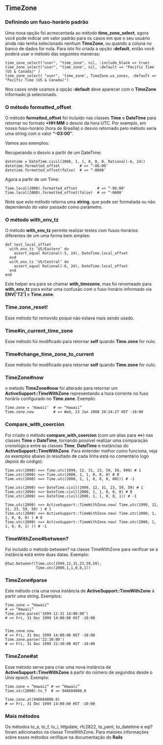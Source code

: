 ## TimeZone

### Definindo um fuso-horário padrão

Uma nova opção foi acrescentada ao método **time\_zone\_select**, agora você pode indicar um valor padrão para os casos em que o seu usuário ainda não tenha selecionado nenhum **TimeZone**, ou quando a coluna no banco de dados for nula. Para isto foi criada a opção **:default**, então você poderá usar o método das seguintes maneiras:

	time_zone_select("user", "time_zone", nil, :include_blank => true) 
	time_zone_select("user", "time_zone", nil, :default => "Pacific Time (US & Canada)" ) 
	time_zone_select( "user", 'time_zone', TimeZone.us_zones, :default => "Pacific Time (US & Canada)")

Nos casos onde usamos a opção **:default** deve aparecer com o **TimeZone** informado já selecionado.


### O método formatted_offset

O método **formatted\_offset** foi incluído nas classes **Time** e **DateTime** para retornar no formato **+HH:MM** o desvio da hora UTC. Por exemplo, em nosso fuso-horário (hora de Brasília) o desvio retornado pelo método seria uma string com o valor **“-03:00″**.

Vamos aos exemplos:

Recuperando o desvio a partir de um DateTime:

	datetime = DateTime.civil(2000, 1, 1, 0, 0, 0, Rational(-6, 24))
	datetime.formatted_offset         # => “-06:00″
	datetime.formatted_offset(false)  # => “-0600″

Agora a partir de um Time:

	Time.local(2000).formatted_offset         # => “-06:00″
	Time.local(2000).formatted_offset(false)  # => “-0600″

Note que este método retorna uma **string**, que pode ser formatada ou não dependendo do valor passado como parâmetro.

### O método with\_env\_tz

O método **with\_env\_tz** permite realizar testes com fusos-horários diferentes de um uma forma bem simples:

	def test_local_offset
	  with_env_tz ‘US/Eastern‘ do
	    assert_equal Rational(-5, 24), DateTime.local_offset
	  end
	  with_env_tz ‘US/Central‘ do
	    assert_equal Rational(-6, 24), DateTime.local_offset
	  end
	end

Este helper era para se chamar **with\_timezone**, mas foi renomeado para **with\_env\_tz** para evitar uma confusão com o fuso-horário informado via **ENV['TZ']** e **Time.zone**.

### Time.zone_reset!

Esse método foi removido poque não estava mais sendo usado.

### Time#in\_current\_time\_zone

Esse método foi modificado para retornar **self** quando **Time.zone** for nulo. 

### Time#change\_time\_zone\_to\_current

Esse método foi modificado para retornar **self** quando **Time.zone** for nulo. 

### TimeZone#now

o método **TimeZone#now** foi alterado para retornar um **ActiveSupport::TimeWithZone** representando a hora corrente no fuso horário configurado no **Time.zone**. Exemplo:

	Time.zone = ‘Hawaii‘  # => “Hawaii”
	Time.zone.now         # => Wed, 23 Jan 2008 20:24:27 HST -10:00
	
	
### Compare\_with\_coercion
	
Foi criado o método **compare\_with\_coercion** (com um alias para <=>) nas classes **Time** e **DateTime**, tornando possível realizar uma comparação cronológica entre as classes **Time**, **DateTime** e instâncias do **ActiveSupport::TimeWithZone**. Para entender melhor como funciona, veja os exemplos abaixo (o resultado de cada linha está no comentário logo depois do código):

	Time.utc(2000) <=> Time.utc(1999, 12, 31, 23, 59, 59, 999) # 1
	Time.utc(2000) <=> Time.utc(2000, 1, 1, 0, 0, 0) # 0
	Time.utc(2000) <=> Time.utc(2000, 1, 1, 0, 0, 0, 001)) # -1

	Time.utc(2000) <=> DateTime.civil(1999, 12, 31, 23, 59, 59) # 1
	Time.utc(2000) <=> DateTime.civil(2000, 1, 1, 0, 0, 0) # 0
	Time.utc(2000) <=> DateTime.civil(2000, 1, 1, 0, 0, 1)) # -1

	Time.utc(2000) <=> ActiveSupport::TimeWithZone.new( Time.utc(1999, 12, 31, 23, 59, 59) ) # 1
	Time.utc(2000) <=> ActiveSupport::TimeWithZone.new( Time.utc(2000, 1, 1, 0, 0, 0) ) # 0
	Time.utc(2000) <=> ActiveSupport::TimeWithZone.new( Time.utc(2000, 1, 1, 0, 0, 1) )) # -1


### TimeWithZone#between?

Foi incluído o método between? na classe TimeWithZone para verificar se a instância está entre duas datas. Exemplo:

	@twz.between?(Time.utc(1999,12,31,23,59,59),
	              Time.utc(2000,1,1,0,0,1))
	
### TimeZone#parse
	
Este método cria uma nova instância de **ActiveSupport::TimeWithZone** à partir uma string. Exemplos:

	Time.zone = “Hawaii“
	# => “Hawaii”
	Time.zone.parse(‘1999-12-31 14:00:00‘)
	# => Fri, 31 Dec 1999 14:00:00 HST -10:00


	Time.zone.now
	# => Fri, 31 Dec 1999 14:00:00 HST -10:00
	Time.zone.parse(‘22:30:00‘)
	# => Fri, 31 Dec 1999 22:30:00 HST -10:00
	

### TimeZone#at

Esse método serve para criar uma nova instância de **ActiveSupport::TimeWithZone** à partir do número de segundos desde o Unix epoch. Exemplo:

	Time.zone = “Hawaii“ # => “Hawaii”
	Time.utc(2000).to_f  # => 946684800.0

	Time.zone.at(946684800.0)
	# => Fri, 31 Dec 1999 14:00:00 HST -10:00

### Mais métodos 

Os métodos to_a, to_f, to_i, httpdate, rfc2822, to_yaml, to_datetime e eql? foram adicionados na classe TimeWithZone. Para maiores informações sobre esses métodos verifique na documentação do **Rails**

